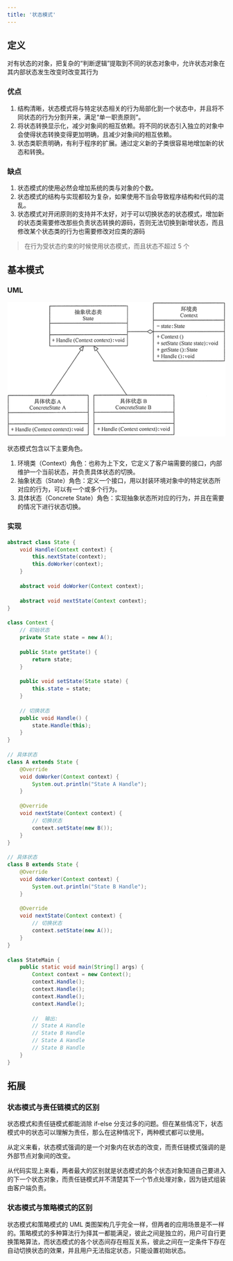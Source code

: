 ```yaml
---
title: '状态模式'
---
```


## 定义

对有状态的对象，把复杂的“判断逻辑”提取到不同的状态对象中，允许状态对象在其内部状态发生改变时改变其行为

### 优点
1. 结构清晰，状态模式将与特定状态相关的行为局部化到一个状态中，并且将不同状态的行为分割开来，满足“单一职责原则”。
2. 将状态转换显示化，减少对象间的相互依赖。将不同的状态引入独立的对象中会使得状态转换变得更加明确，且减少对象间的相互依赖。
3. 状态类职责明确，有利于程序的扩展。通过定义新的子类很容易地增加新的状态和转换。

### 缺点
1. 状态模式的使用必然会增加系统的类与对象的个数。
2. 状态模式的结构与实现都较为复杂，如果使用不当会导致程序结构和代码的混乱。
3. 状态模式对开闭原则的支持并不太好，对于可以切换状态的状态模式，增加新的状态类需要修改那些负责状态转换的源码，否则无法切换到新增状态，而且修改某个状态类的行为也需要修改对应类的源码

> 在行为受状态约束的时候使用状态模式，而且状态不超过 5 个

## 基本模式
### UML

![](../../../resources/pattern/3-1Q11615412U55.gif)

状态模式包含以下主要角色。
1. 环境类（Context）角色：也称为上下文，它定义了客户端需要的接口，内部维护一个当前状态，并负责具体状态的切换。
2. 抽象状态（State）角色：定义一个接口，用以封装环境对象中的特定状态所对应的行为，可以有一个或多个行为。
3. 具体状态（Concrete State）角色：实现抽象状态所对应的行为，并且在需要的情况下进行状态切换。

### 实现

```java
abstract class State {
    void Handle(Context context) {
        this.nextState(context);
        this.doWorker(context);
    }

    abstract void doWorker(Context context);

    abstract void nextState(Context context);
}

class Context {
    // 初始状态
    private State state = new A();

    public State getState() {
        return state;
    }

    public void setState(State state) {
        this.state = state;
    }

    // 切换状态
    public void Handle() {
        state.Handle(this);
    }
}

// 具体状态
class A extends State {
    @Override
    void doWorker(Context context) {
        System.out.println("State A Handle");
    }

    @Override
    void nextState(Context context) {
        // 切换状态
        context.setState(new B());
    }
}

// 具体状态
class B extends State {
    @Override
    void doWorker(Context context) {
        System.out.println("State B Handle");
    }

    @Override
    void nextState(Context context) {
        // 切换状态
        context.setState(new A());
    }
}

class StateMain {
    public static void main(String[] args) {
        Context context = new Context();
        context.Handle();
        context.Handle();
        context.Handle();
        context.Handle();
        
        //  输出:
        // State A Handle
        // State B Handle
        // State A Handle
        // State B Handle
    }
}
```

## 拓展

### 状态模式与责任链模式的区别

状态模式和责任链模式都能消除 if-else 分支过多的问题。但在某些情况下，状态模式中的状态可以理解为责任，那么在这种情况下，两种模式都可以使用。

从定义来看，状态模式强调的是一个对象内在状态的改变，而责任链模式强调的是外部节点对象间的改变。

从代码实现上来看，两者最大的区别就是状态模式的各个状态对象知道自己要进入的下一个状态对象，而责任链模式并不清楚其下一个节点处理对象，因为链式组装由客户端负责。
### 状态模式与策略模式的区别

状态模式和策略模式的 UML 类图架构几乎完全一样，但两者的应用场景是不一样的。策略模式的多种算法行为择其一都能满足，彼此之间是独立的，用户可自行更换策略算法，而状态模式的各个状态间存在相互关系，彼此之间在一定条件下存在自动切换状态的效果，并且用户无法指定状态，只能设置初始状态。

